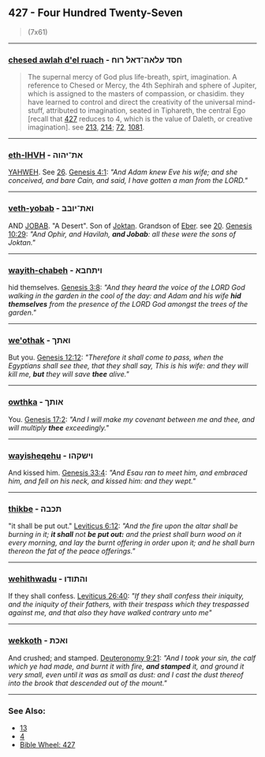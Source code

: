 ## 427 - Four Hundred Twenty-Seven
> (7x61)

---

### [chesed awlah d'el ruach](/keys/ChSD.OLAH-DAL.RVCh) - חסד עלאה־דאל רוח
> The supernal mercy of God plus life-breath, spirt, imagination. A reference to Chesed or Mercy, the 4th Sephirah and sphere of Jupiter, which is assigned to the masters of compassion, or chasidim. they have learned to control and direct the creativity of the universal mind-stuff, attributed to imagination, seated in Tiphareth, the central Ego [recall that [427](427) reduces to 4, which is the value of Daleth, or creative imagination]. see [213](213), [214](214); [72](72), [1081](1081).

---

### [eth-IHVH](/keys/ATh-IHVH) - את־יהוה
[YAHWEH](/keys/IHVH). See [26](26). [Genesis 4:1](https://biblehub.com/genesis/4-1.htm): *"And Adam knew Eve his wife; and she conceived, and bare Cain, and said, I have gotten a man from the LORD."*

---

### [veth-yobab](/keys/VATh-IVBB) - ואת־יובב
AND [JOBAB](/keys/IVBB). "A Desert". Son of [Joktan](/keys/IQTN). Grandson of [Eber](/keys/OBR). see [20](20). [Genesis 10:29](https://biblehub.com/genesis/10-29.htm): *"And Ophir, and Havilah, **and Jobab**: all these were the sons of Joktan."*

---

### [wayith-chabeh](/keys/VIThChBA) - ויתחבא
hid themselves. [Genesis 3:8](https://biblehub.com/genesis/3-8.htm): *"And they heard the voice of the LORD God walking in the garden in the cool of the day: and Adam and his wife **hid themselves** from the presence of the LORD God amongst the trees of the garden."*

---

### [we'othak](/keys/VAThK) - ואתך
But you. [Genesis 12:12](https://biblehub.com/genesis/12-12.htm): *"Therefore it shall come to pass, when the Egyptians shall see thee, that they shall say, This is his wife: and they will kill me, **but** they will save **thee** alive."*

---

### [owthka](/keys/AVThK) - אותך
You. [Genesis 17:2](https://biblehub.com/genesis/17-2.htm): *"And I will make my covenant between me and thee, and will multiply **thee** exceedingly."*

---

### [wayisheqehu](/keys/VIShQHV) - וישקהו
And kissed him. [Genesis 33:4](https://biblehub.com/genesis/33-4.htm): *"And Esau ran to meet him, and embraced him, and fell on his neck, and kissed him: and they wept."*

---

### [thikbe](/keys/ThKBH) - תכבה
"it shall be put out." [Leviticus 6:12](https://biblehub.com/leviticus/6-12.htm): *"And the fire upon the altar shall be burning in it; **it shall** not **be put out:** and the priest shall burn wood on it every morning, and lay the burnt offering in order upon it; and he shall burn thereon the fat of the peace offerings."*

---

### [wehithwadu](/keys/VHThVDV) - והתודו
If they shall confess. [Leviticus 26:40](https://biblehub.com/leviticus/26-40.htm): *"If they shall confess their iniquity, and the iniquity of their fathers, with their trespass which they trespassed against me, and that also they have walked contrary unto me"*

---

### [wekkoth](/keys/VAKTh) - ואכת
And crushed; and stamped. [Deuteronomy 9:21](https://biblehub.com/deuteronomy/9-21.htm): *"And I took your sin, the calf which ye had made, and burnt it with fire, **and stamped** it, and ground it very small, even until it was as small as dust: and I cast the dust thereof into the brook that descended out of the mount."*

---

### See Also:

- [13](13)
- [4](4)
- [Bible Wheel: 427](https://www.biblewheel.com//GR/GR_Database.php?SearchBy_Gematria=427)
